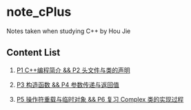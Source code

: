 # note_cPlus

Notes taken when studying C++ by Hou Jie

## Content List

1. [P1 C++编程简介 && P2 头文件与类的声明](https://github.com/alstondu/note_cPlus/blob/main/P1%20%26%26%20P2.md)

2. [P3 构造函数 && P4 参数传递与返回值](https://github.com/alstondu/note_cPlus/blob/main/P3%20%26%26%20P4.md)

3. [P5 操作符重载与临时对象 && P6 复习 Complex 类的实现过程](https://github.com/alstondu/note_cPlus/blob/main/P5%20%26%26%20P6.md)